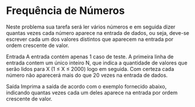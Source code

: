 # Frequência de Números

Neste problema sua tarefa será ler vários números e em seguida dizer quantas vezes cada número aparece na entrada de dados, ou seja, deve-se escrever cada um dos valores distintos que aparecem na entrada por ordem crescente de valor.

Entrada
A entrada contém apenas 1 caso de teste. A primeira linha de entrada contem um único inteiro N, que indica a quantidade de valores que serão lidos para X (1 ≤ X ≤ 2000) logo em seguida. Com certeza cada número não aparecerá mais do que 20 vezes na entrada de dados.

Saída
Imprima a saída de acordo com o exemplo fornecido abaixo, indicando quantas vezes cada um deles aparece na entrada por ordem crescente de valor.
